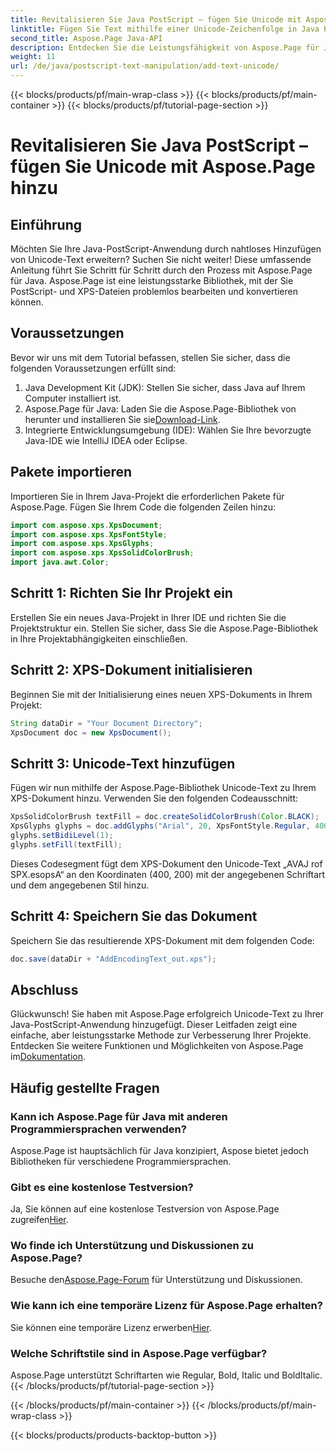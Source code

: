 ```yaml
---
title: Revitalisieren Sie Java PostScript – fügen Sie Unicode mit Aspose.Page hinzu
linktitle: Fügen Sie Text mithilfe einer Unicode-Zeichenfolge in Java PostScript hinzu
second_title: Aspose.Page Java-API
description: Entdecken Sie die Leistungsfähigkeit von Aspose.Page für Java beim Hinzufügen von Unicode-Text zu Ihren PostScript-Projekten. Befolgen Sie unsere Schritt-für-Schritt-Anleitung für eine nahtlose Integration. Jetzt downloaden!
weight: 11
url: /de/java/postscript-text-manipulation/add-text-unicode/
---
```


{{< blocks/products/pf/main-wrap-class >}}
{{< blocks/products/pf/main-container >}}
{{< blocks/products/pf/tutorial-page-section >}}

# Revitalisieren Sie Java PostScript – fügen Sie Unicode mit Aspose.Page hinzu

## Einführung
Möchten Sie Ihre Java-PostScript-Anwendung durch nahtloses Hinzufügen von Unicode-Text erweitern? Suchen Sie nicht weiter! Diese umfassende Anleitung führt Sie Schritt für Schritt durch den Prozess mit Aspose.Page für Java. Aspose.Page ist eine leistungsstarke Bibliothek, mit der Sie PostScript- und XPS-Dateien problemlos bearbeiten und konvertieren können.
## Voraussetzungen
Bevor wir uns mit dem Tutorial befassen, stellen Sie sicher, dass die folgenden Voraussetzungen erfüllt sind:
1. Java Development Kit (JDK): Stellen Sie sicher, dass Java auf Ihrem Computer installiert ist.
2.  Aspose.Page für Java: Laden Sie die Aspose.Page-Bibliothek von herunter und installieren Sie sie[Download-Link](https://releases.aspose.com/page/java/).
3. Integrierte Entwicklungsumgebung (IDE): Wählen Sie Ihre bevorzugte Java-IDE wie IntelliJ IDEA oder Eclipse.
## Pakete importieren
Importieren Sie in Ihrem Java-Projekt die erforderlichen Pakete für Aspose.Page. Fügen Sie Ihrem Code die folgenden Zeilen hinzu:
```java
import com.aspose.xps.XpsDocument;
import com.aspose.xps.XpsFontStyle;
import com.aspose.xps.XpsGlyphs;
import com.aspose.xps.XpsSolidColorBrush;
import java.awt.Color;
```
## Schritt 1: Richten Sie Ihr Projekt ein
Erstellen Sie ein neues Java-Projekt in Ihrer IDE und richten Sie die Projektstruktur ein. Stellen Sie sicher, dass Sie die Aspose.Page-Bibliothek in Ihre Projektabhängigkeiten einschließen.
## Schritt 2: XPS-Dokument initialisieren
Beginnen Sie mit der Initialisierung eines neuen XPS-Dokuments in Ihrem Projekt:
```java
String dataDir = "Your Document Directory";
XpsDocument doc = new XpsDocument();
```
## Schritt 3: Unicode-Text hinzufügen
Fügen wir nun mithilfe der Aspose.Page-Bibliothek Unicode-Text zu Ihrem XPS-Dokument hinzu. Verwenden Sie den folgenden Codeausschnitt:
```java
XpsSolidColorBrush textFill = doc.createSolidColorBrush(Color.BLACK);
XpsGlyphs glyphs = doc.addGlyphs("Arial", 20, XpsFontStyle.Regular, 400f, 200f, "AVAJ rof SPX.esopsA");
glyphs.setBidiLevel(1);
glyphs.setFill(textFill);
```
Dieses Codesegment fügt dem XPS-Dokument den Unicode-Text „AVAJ rof SPX.esopsA“ an den Koordinaten (400, 200) mit der angegebenen Schriftart und dem angegebenen Stil hinzu.
## Schritt 4: Speichern Sie das Dokument
Speichern Sie das resultierende XPS-Dokument mit dem folgenden Code:
```java
doc.save(dataDir + "AddEncodingText_out.xps");
```
## Abschluss
Glückwunsch! Sie haben mit Aspose.Page erfolgreich Unicode-Text zu Ihrer Java-PostScript-Anwendung hinzugefügt. Dieser Leitfaden zeigt eine einfache, aber leistungsstarke Methode zur Verbesserung Ihrer Projekte.
 Entdecken Sie weitere Funktionen und Möglichkeiten von Aspose.Page im[Dokumentation](https://reference.aspose.com/page/java/).
## Häufig gestellte Fragen
### Kann ich Aspose.Page für Java mit anderen Programmiersprachen verwenden?
Aspose.Page ist hauptsächlich für Java konzipiert, Aspose bietet jedoch Bibliotheken für verschiedene Programmiersprachen.
### Gibt es eine kostenlose Testversion?
 Ja, Sie können auf eine kostenlose Testversion von Aspose.Page zugreifen[Hier](https://releases.aspose.com/).
### Wo finde ich Unterstützung und Diskussionen zu Aspose.Page?
 Besuche den[Aspose.Page-Forum](https://forum.aspose.com/c/page/39) für Unterstützung und Diskussionen.
### Wie kann ich eine temporäre Lizenz für Aspose.Page erhalten?
 Sie können eine temporäre Lizenz erwerben[Hier](https://purchase.aspose.com/temporary-license/).
### Welche Schriftstile sind in Aspose.Page verfügbar?
Aspose.Page unterstützt Schriftarten wie Regular, Bold, Italic und BoldItalic.
{{< /blocks/products/pf/tutorial-page-section >}}

{{< /blocks/products/pf/main-container >}}
{{< /blocks/products/pf/main-wrap-class >}}

{{< blocks/products/products-backtop-button >}}
